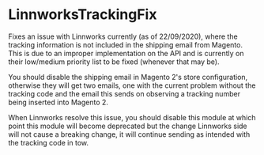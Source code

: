 # LinnworksTrackingFix
Fixes an issue with Linnworks currently (as of 22/09/2020), where the tracking information is not included in the shipping email from Magento. This is due to an improper implementation on the API and is currently on their low/medium priority list to be fixed (whenever that may be).

You should disable the shipping email in Magento 2's store configuration, otherwise they will get two emails, one with the current problem without the tracking code and the email this sends on observing a tracking number being inserted into Magento 2.

When Linnworks resolve this issue, you should disable this module at which point this module will become deprecated but the change Linnworks side will not cause a breaking change, it will continue sending as intended with the tracking code in tow.
